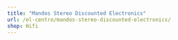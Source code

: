 ```yaml
---
title: "Mandos Stereo Discounted Electronics"
url: /el-centro/mandos-stereo-discounted-electronics/
shop: Hifi
---
```

